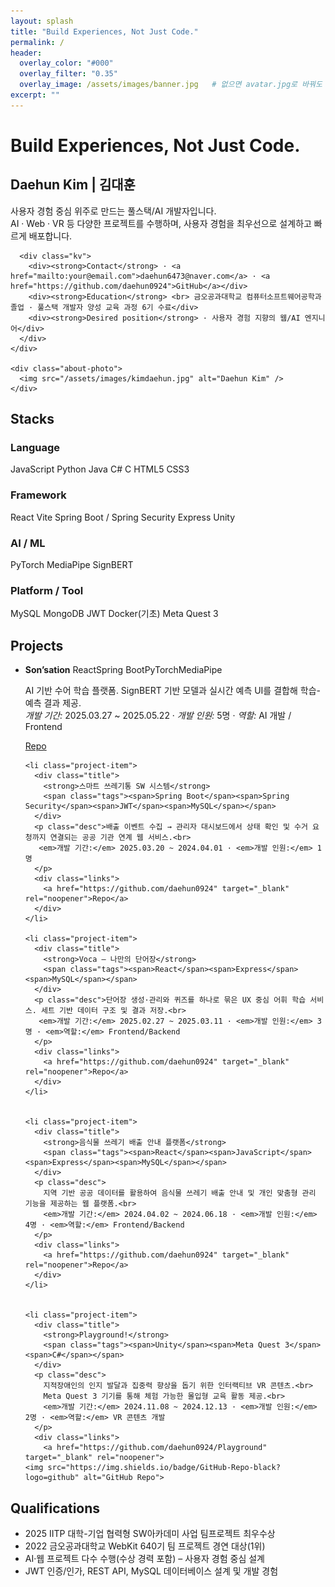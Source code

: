 ```yaml
---
layout: splash
title: "Build Experiences, Not Just Code."
permalink: /
header:
  overlay_color: "#000"
  overlay_filter: "0.35"
  overlay_image: /assets/images/banner.jpg   # 없으면 avatar.jpg로 바꿔도 됩니다.
excerpt: ""
---
```


<!-- ===== HERO SLOGAN ===== -->
<div class="hero-slogan">
  <h1>Build Experiences, Not Just Code.</h1>
</div>

<!-- ===== ABOUT ===== -->
<section class="section" id="about">
  <div class="about-card">
    <div class="about-text">
      <h2 class="section-title">Daehun Kim | 김대훈</h2>
      <p class="lead">
        사용자 경험 중심 위주로 만드는 풀스택/AI 개발자입니다.<br>
        AI · Web · VR 등 다양한 프로젝트를 수행하며, 사용자 경험을 최우선으로 설계하고 빠르게 배포합니다.
      </p>

      <div class="kv">
        <div><strong>Contact</strong> · <a href="mailto:your@email.com">daehun6473@naver.com</a> · <a href="https://github.com/daehun0924">GitHub</a></div>
        <div><strong>Education</strong> <br> 금오공과대학교 컴퓨터소프트웨어공학과 졸업 · 풀스택 개발자 양성 교육 과정 6기 수료</div>
        <div><strong>Desired position</strong> · 사용자 경험 지향의 웹/AI 엔지니어</div>
      </div>
    </div>

    <div class="about-photo">
      <img src="/assets/images/kimdaehun.jpg" alt="Daehun Kim" />
    </div>
  </div>
</section>

<!-- ===== STACKS ===== -->
<section class="section" id="stacks">
  <h2 class="section-title">Stacks</h2>

  <div class="stack-group">
    <h3>Language</h3>
    <div class="badges">
      <span class="badge"><i class="devicon-javascript-plain colored"></i>JavaScript</span>
      <span class="badge"><i class="devicon-python-plain colored"></i>Python</span>
      <span class="badge"><i class="devicon-java-plain colored"></i>Java</span>
      <span class="badge"><i class="devicon-csharp-plain colored"></i>C#</span>
      <span class="badge"><i class="devicon-c-plain colored"></i>C</span>
      <span class="badge"><i class="devicon-html5-plain colored"></i>HTML5</span>
      <span class="badge"><i class="devicon-css3-plain colored"></i>CSS3</span>
    </div>
  </div>

  <div class="stack-group">
    <h3>Framework</h3>
    <div class="badges">
      <span class="badge"><i class="devicon-react-original colored"></i>React</span>
      <span class="badge"><i class="devicon-vitejs-plain colored"></i>Vite</span>
      <span class="badge"><i class="devicon-spring-plain colored"></i>Spring Boot / Spring Security</span>
      <span class="badge"><i class="devicon-express-original"></i>Express</span>
      <span class="badge"><i class="devicon-unity-original colored"></i>Unity</span>
    </div>
  </div>

  <div class="stack-group">
    <h3>AI / ML</h3>
    <div class="badges">
      <span class="badge"><i class="devicon-pytorch-original colored"></i>PyTorch</span>
      <span class="badge">MediaPipe</span>
      <span class="badge">SignBERT</span>
    </div>
  </div>

  <div class="stack-group">
    <h3>Platform / Tool</h3>
    <div class="badges">
      <span class="badge"><i class="devicon-mysql-plain colored"></i>MySQL</span>
      <span class="badge"><i class="devicon-mongodb-plain colored"></i>MongoDB</span>
      <span class="badge">JWT</span>
      <span class="badge"><i class="devicon-docker-plain colored"></i>Docker(기초)</span>
      <span class="badge">Meta Quest 3</span>
    </div>
  </div>
</section>


<!-- ===== PROJECTS ===== -->
<section class="section" id="projects">
  <h2 class="section-title">Projects</h2>

  <ul class="project-list">
    <li class="project-item">
      <div class="title">
        <strong>Son’sation</strong>
        <span class="tags"><span>React</span><span>Spring Boot</span><span>PyTorch</span><span>MediaPipe</span></span>
      </div>
      <p class="desc">AI 기반 수어 학습 플랫폼. SignBERT 기반 모델과 실시간 예측 UI를 결합해 학습-예측 결과 제공.<br>
       <em>개발 기간:</em> 2025.03.27 ~ 2025.05.22 · <em>개발 인원:</em> 5명 · <em>역할:</em> AI 개발 / Frontend
      </p>
      <div class="links">
        <a href="https://github.com/daehun0924" target="_blank" rel="noopener">Repo</a>
      </div>
    </li>

    <li class="project-item">
      <div class="title">
        <strong>스마트 쓰레기통 SW 시스템</strong>
        <span class="tags"><span>Spring Boot</span><span>Spring Security</span><span>JWT</span><span>MySQL</span></span>
      </div>
      <p class="desc">배출 이벤트 수집 → 관리자 대시보드에서 상태 확인 및 수거 요청까지 연결되는 공공 기관 연계 웹 서비스.<br>
       <em>개발 기간:</em> 2025.03.20 ~ 2024.04.01 · <em>개발 인원:</em> 1명
      </p>
      <div class="links">
        <a href="https://github.com/daehun0924" target="_blank" rel="noopener">Repo</a>
      </div>
    </li>

    <li class="project-item">
      <div class="title">
        <strong>Voca – 나만의 단어장</strong>
        <span class="tags"><span>React</span><span>Express</span><span>MySQL</span></span>
      </div>
      <p class="desc">단어장 생성·관리와 퀴즈를 하나로 묶은 UX 중심 어휘 학습 서비스. 세트 기반 데이터 구조 및 결과 저장.<br>
       <em>개발 기간:</em> 2025.02.27 ~ 2025.03.11 · <em>개발 인원:</em> 3명 · <em>역할:</em> Frontend/Backend
      </p>
      <div class="links">
        <a href="https://github.com/daehun0924" target="_blank" rel="noopener">Repo</a>
      </div>
    </li>

    
    <li class="project-item">
      <div class="title">
        <strong>음식물 쓰레기 배출 안내 플랫폼</strong>
        <span class="tags"><span>React</span><span>JavaScript</span><span>Express</span><span>MySQL</span></span>
      </div>
      <p class="desc">
        지역 기반 공공 데이터를 활용하여 음식물 쓰레기 배출 안내 및 개인 맞춤형 관리 기능을 제공하는 웹 플랫폼.<br>
        <em>개발 기간:</em> 2024.04.02 ~ 2024.06.18 · <em>개발 인원:</em> 4명 · <em>역할:</em> Frontend/Backend
      </p>
      <div class="links">
        <a href="https://github.com/daehun0924" target="_blank" rel="noopener">Repo</a>
      </div>
    </li>

    
    <li class="project-item">
      <div class="title">
        <strong>Playground!</strong>
        <span class="tags"><span>Unity</span><span>Meta Quest 3</span><span>C#</span></span>
      </div>
      <p class="desc">
        지적장애인의 인지 발달과 집중력 향상을 돕기 위한 인터랙티브 VR 콘텐츠.<br>
        Meta Quest 3 기기를 통해 체험 가능한 몰입형 교육 활동 제공.<br>
        <em>개발 기간:</em> 2024.11.08 ~ 2024.12.13 · <em>개발 인원:</em> 2명 · <em>역할:</em> VR 콘텐츠 개발
      </p>
      <div class="links">
        <a href="https://github.com/daehun0924/Playground" target="_blank" rel="noopener">
    <img src="https://img.shields.io/badge/GitHub-Repo-black?logo=github" alt="GitHub Repo">
  </a>
      </div>
    </li>
  </ul>
</section>


<!-- ===== QUALIFICATIONS ===== -->
<section class="section" id="qualifications">
  <h2 class="section-title">Qualifications</h2>
  <ul class="qual-list">
    <li>2025 IITP 대학-기업 협력형 SW아카데미 사업 팀프로젝트 최우수상</li>
    <li>2022 금오공과대학교 WebKit 640기 팀 프로젝트 경연 대상(1위)</li>
    <li>AI·웹 프로젝트 다수 수행(수상 경력 포함) – 사용자 경험 중심 설계</li>
    <li>JWT 인증/인가, REST API, MySQL 데이터베이스 설계 및 개발 경험</li>
  </ul>
</section>
